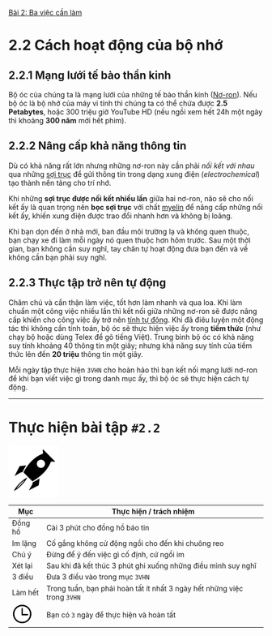 [Bài 2: Ba việc cần làm](README.md)

# 2.2 Cách hoạt động của bộ nhớ

## 2.2.1 Mạng lưới tế bào thần kinh

Bộ óc của chúng ta là mạng lưới của những tế bào thần kinh ([Nơ-ron]).
Nếu bộ óc là bộ nhớ của máy vi tính thì chúng ta có thể chứa được **2.5 Petabytes**, hoặc 300 triệu giờ YouTube HD (nếu ngồi xem hết 24h một ngày thì khoảng **300 năm** mới hết phim).

## 2.2.2 Nâng cấp khả năng thông tin

Dù có khả năng rất lớn nhưng những nơ-ron này cần phải _nối kết với nhau_ qua những [sợi trục] để gửi thông tin trong dạng xung điện (_electrochemical_) tạo thành nền tảng cho trí nhớ.

Khi những **sợi trục được nối kết nhiều lần** giữa hai nơ-ron, não sẽ cho nối kết ấy là quan trọng nên **bọc sợi trục** với chất [myelin] để nâng cấp những nối kết ấy, khiến xung điện được trao đổi nhanh hơn và không bị loãng.

Khi bạn dọn đến ở nhà mới, ban đầu môi trường lạ và không quen thuộc, bạn chạy xe đi làm mỗi ngày nó quen thuộc hơn hôm trước.
Sau một thời gian, bạn không cần suy nghĩ, tay chân tự hoạt động đưa bạn đến và về không cần bạn phải suy nghĩ.

## 2.2.3 Thực tập trở nên tự động

Chăm chú và cẩn thận làm việc, tốt hơn làm nhanh và qua loa.
Khi làm chuẩn một công việc nhiều lần thì kết nối giữa những nơ-ron sẽ được nâng cấp khiến cho công việc ấy trở nên [tính tự động][automaticity].
Khi đã điêu luyện một động tác thì không cần tính toán, bộ óc sẽ thực hiện việc ấy trong **tiềm thức** (như chạy bộ hoặc dùng Telex để gõ tiếng Việt).
Trung bình bộ óc có khả năng suy tính khoảng 40 thông tin một giây; nhưng khả năng suy tính của tiềm thức lên đến **20 triệu** thông tin một giây.

Mỗi ngày tập thực hiện `3VHN` cho hoàn hảo thì bạn kết nối mạng lưới nơ-ron để khi bạn viết việc gì trong danh mục ấy, thì bộ óc sẽ thực hiện cách tự động.

----

# Thực hiện bài tập `#2.2`

<img src="../../icons/flying-bottle.svg" width="100">

| Mục | Thực hiện / trách nhiệm |
| --- | --- |
| Đồng hồ | Cài 3 phút cho đồng hồ báo tin |
| Im lặng | Cố gắng không cử động ngồi cho đến khi chuông reo |
| Chú ý | Đừng để ý đến việc gì cố định, cứ ngồi im |
| Xét lại | Sau khi đã kết thúc 3 phút ghi xuống những điều mình suy nghĩ |
| 3 điều | Đưa 3 điều vào trong mục `3VHN` |
| Làm hết | Trong tuần, bạn phải hoàn tất ít nhất 3 ngày hết những việc trong `3VHN` |
| <img src="../../icons/icon-time.svg" width="40"/> | Bạn có `3` ngày để thực hiện và hoàn tất |

[Nơ-ron]: https://vi.wikipedia.org/wiki/N%C6%A1ron
[sợi trục]: https://vi.wikipedia.org/wiki/S%E1%BB%A3i_tr%E1%BB%A5c
[automaticity]: https://en.wikipedia.org/wiki/Automaticity
[myelin]: https://vi.wikipedia.org/wiki/Myelin

